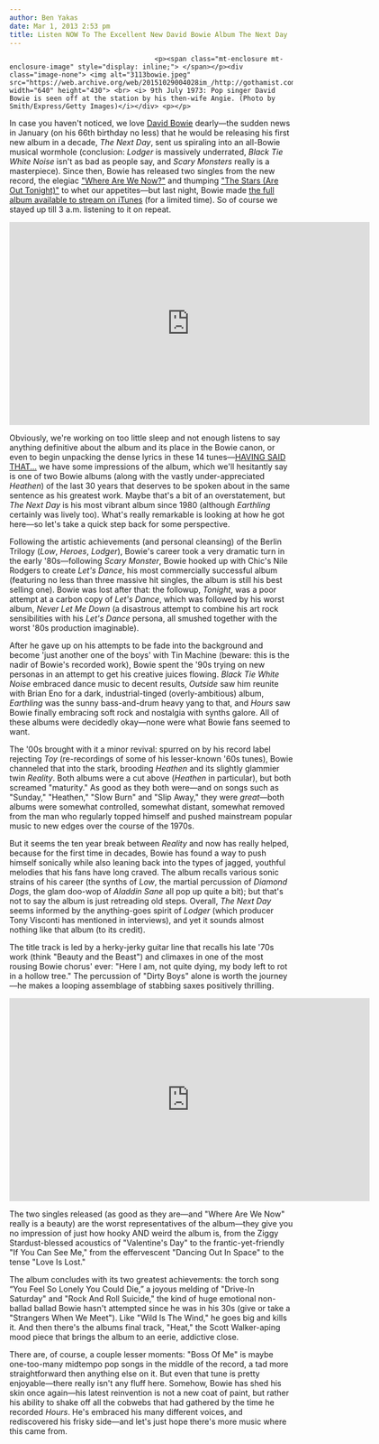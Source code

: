 ```yaml
---
author: Ben Yakas
date: Mar 1, 2013 2:53 pm
title: Listen NOW To The Excellent New David Bowie Album The Next Day
---
```


	
										<p><span class="mt-enclosure mt-enclosure-image" style="display: inline;"> </span></p><div class="image-none"> <img alt="3113bowie.jpeg" src="https://web.archive.org/web/20151029004028im_/http://gothamist.com/attachments/byakas/3113bowie.jpeg" width="640" height="430"> <br> <i> 9th July 1973: Pop singer David Bowie is seen off at the station by his then-wife Angie. (Photo by Smith/Express/Getty Images)</i></div> <p></p>

<p>In case you haven&apos;t noticed, we love <a href="https://web.archive.org/web/20151029004028/http://gothamist.com/tags/davidbowie">David Bowie</a> dearly&#x2014;the sudden news in January (on his 66th birthday no less) that he would be releasing his first new album in a decade, <em>The Next Day</em>, sent us spiraling into an all-Bowie musical wormhole (conclusion: <em>Lodger</em> is massively underrated, <em>Black Tie White Noise</em> isn&apos;t as bad as people say, and <em>Scary Monsters</em> really is a masterpiece). Since then, Bowie has released two singles from the new record, the elegiac <a href="https://web.archive.org/web/20151029004028/http://gothamist.com/2013/01/08/bowie.php">&quot;Where Are We Now?&quot;</a> and thumping <a href="https://web.archive.org/web/20151029004028/http://gothamist.com/2013/02/26/watch_david_bowies_short_musical_fi.php">&quot;The Stars (Are Out Tonight)&quot;</a> to whet our appetites&#x2014;but last night, Bowie made <a href="https://web.archive.org/web/20151029004028/http://search.itunes.apple.com/WebObjects/MZContentLink.woa/wa/link?path=DavidBowie">the full album available to stream on iTunes</a> (for a limited time). So of course we stayed up till 3 a.m. listening to it on repeat. </p>

<p><iframe width="640" height="360" src="https://web.archive.org/web/20151029004028if_/http://www.youtube.com/embed/QWtsV50_-p4" frameborder="0" allowfullscreen></iframe></p>

<p>Obviously, we&apos;re working on too little sleep and not enough listens to say anything definitive about the album and its place in the Bowie canon, or even to begin unpacking the dense lyrics in these 14 tunes&#x2014;<a href="https://web.archive.org/web/20151029004028/http://www.youtube.com/watch?v=Pgd2w0SQEYI">HAVING SAID THAT...</a> we have some impressions of the album, which we&apos;ll hesitantly say is one of two Bowie albums (along with the vastly under-appreciated <em>Heathen</em>) of the last 30 years that deserves to be spoken about in the same sentence as his greatest work. Maybe that&apos;s a bit of an overstatement, but <em>The Next Day</em> is his most vibrant album since 1980 (although <em>Earthling</em> certainly was lively too). What&apos;s really remarkable is looking at how he got here&#x2014;so let&apos;s take a quick step back for some perspective. </p>

<p>Following the artistic achievements (and personal cleansing) of the Berlin Trilogy (<em>Low</em>, <em>Heroes</em>, <em>Lodger</em>), Bowie&apos;s career took a very dramatic turn in the early &apos;80s&#x2014;following <em>Scary Monster</em>, Bowie hooked up with Chic&apos;s Nile Rodgers to create <em>Let&apos;s Dance</em>, his most commercially successful album (featuring no less than three massive hit singles, the album is still his best selling one). Bowie was lost after that: the followup, <em>Tonight</em>, was a poor attempt at a carbon copy of <em>Let&apos;s Dance</em>, which was followed by his worst album, <em>Never Let Me Down</em> (a disastrous attempt to combine his art rock sensibilities with his <em>Let&apos;s Dance</em> persona, all smushed together with the worst &apos;80s production imaginable). </p>

<p>After he gave up on his attempts to be fade into the background and become &apos;just another one of the boys&apos; with Tin Machine (beware: this is the nadir of Bowie&apos;s recorded work), Bowie spent the &apos;90s trying on new personas in an attempt to get his creative juices flowing. <em>Black Tie White Noise</em> embraced dance music to decent results, <em>Outside</em> saw him reunite with Brian Eno for a dark, industrial-tinged (overly-ambitious) album, <em>Earthling</em> was the sunny bass-and-drum heavy yang to that, and <em>Hours</em> saw Bowie finally embracing soft rock and nostalgia with synths galore. All of these albums were decidedly okay&#x2014;none were what Bowie fans seemed to want.</p>

<p>The &apos;00s brought with it a minor revival: spurred on by his record label rejecting <em>Toy</em> (re-recordings of some of his lesser-known &apos;60s tunes), Bowie channeled that into the stark, brooding <em>Heathen</em> and its slightly glammier twin <em>Reality</em>. Both albums were a cut above (<em>Heathen</em> in particular), but both screamed &quot;maturity.&quot; As good as they both were&#x2014;and on songs such as &quot;Sunday,&quot; &quot;Heathen,&quot; &quot;Slow Burn&quot; and &quot;Slip Away,&quot; they were <em>great</em>&#x2014;both albums were somewhat controlled, somewhat distant, somewhat removed from the man who regularly topped himself and pushed mainstream popular music to new edges over the course of the 1970s.</p>

<p>But it seems the ten year break between <em>Reality</em> and now has really helped, because for the first time in decades, Bowie has found a way to push himself sonically while also leaning back into the types of jagged, youthful melodies that his fans have long craved. The album recalls various sonic strains of his career (the synths of <em>Low</em>, the martial percussion of <em>Diamond Dogs</em>, the glam doo-wop of <em>Aladdin Sane</em> all pop up quite a bit); but that&apos;s not to say the album is just retreading old steps. Overall, <em>The Next Day</em> seems informed by the anything-goes spirit of <em>Lodger</em> (which producer Tony Visconti has mentioned in interviews), and yet it sounds almost nothing like that album (to its credit).</p>

<p>The title track is led by a herky-jerky guitar line that recalls his late &apos;70s work (think &quot;Beauty and the Beast&quot;) and climaxes in one of the most rousing Bowie chorus&apos; ever: &quot;Here I am, not quite dying, my body left to rot in a hollow tree.&quot; The percussion of &quot;Dirty Boys&quot; alone is worth the journey&#x2014;he makes a looping assemblage of stabbing saxes positively thrilling.</p>

<p><iframe width="640" height="360" src="https://web.archive.org/web/20151029004028if_/http://www.youtube.com/embed/gH7dMBcg-gE" frameborder="0" allowfullscreen></iframe></p>

<p>The two singles released (as good as they are&#x2014;and &quot;Where Are We Now&quot; really is a beauty) are the worst representatives of the album&#x2014;they give you no impression of just how hooky AND weird the album is, from the Ziggy Stardust-blessed acoustics of &quot;Valentine&apos;s Day&quot; to the frantic-yet-friendly &quot;If You Can See Me,&quot; from the effervescent &quot;Dancing Out In Space&quot; to the tense &quot;Love Is Lost.&quot;</p>

<p>The album concludes with its two greatest achievements: the torch song &#x201C;You Feel So Lonely You Could Die,&#x201D; a joyous melding of &quot;Drive-In Saturday&quot; and &quot;Rock And Roll Suicide,&quot; the kind of huge emotional non-ballad ballad Bowie hasn&apos;t attempted since he was in his 30s (give or take a &quot;Strangers When We Meet&quot;). Like &quot;Wild Is The Wind,&quot; he goes big and kills it. And then there&apos;s the albums final track, &quot;Heat,&quot; the Scott Walker-aping mood piece that brings the album to an eerie, addictive close. </p>

<p>There are, of course, a couple lesser moments: &quot;Boss Of Me&quot; is maybe one-too-many midtempo pop songs in the middle of the record, a tad more straightforward then anything else on it. But even that tune is pretty enjoyable&#x2014;there really isn&apos;t any fluff here. Somehow, Bowie has shed his skin once again&#x2014;his latest reinvention is not a new coat of paint, but rather his ability to shake off all the cobwebs that had gathered by the time he recorded <em>Hours</em>. He&apos;s embraced his many different voices, and rediscovered his frisky side&#x2014;and let&apos;s just hope there&apos;s more music where this came from. </p>					
										
									
				